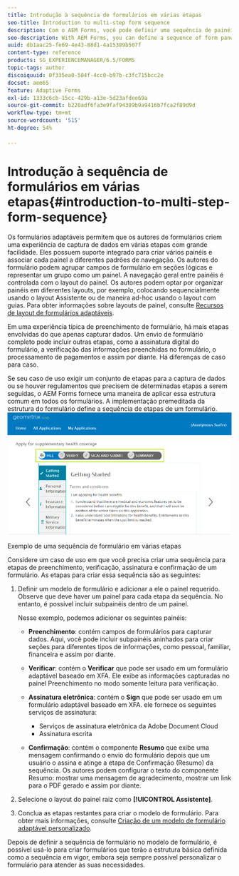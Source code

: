 ```yaml
---
title: Introdução à sequência de formulários em várias etapas
seo-title: Introduction to multi-step form sequence
description: Com o AEM Forms, você pode definir uma sequência de painéis de formulário em que deseja que os usuários naveguem e preencham um formulário adaptável.
seo-description: With AEM Forms, you can define a sequence of form panel in which you want users to navigate and fill an adaptive form.
uuid: db1aac25-fe69-4e43-88d1-4a15389b507f
content-type: reference
products: SG_EXPERIENCEMANAGER/6.5/FORMS
topic-tags: author
discoiquuid: 0f335ea0-504f-4cc0-b97b-c3fc715bcc2e
docset: aem65
feature: Adaptive Forms
exl-id: 1333c6cb-15cc-429b-a13e-5d23afdee69a
source-git-commit: b220adf6fa3e9faf94389b9a9416b7fca2f89d9d
workflow-type: tm+mt
source-wordcount: '515'
ht-degree: 54%

---
```


# Introdução à sequência de formulários em várias etapas{#introduction-to-multi-step-form-sequence}

Os formulários adaptáveis permitem que os autores de formulários criem uma experiência de captura de dados em várias etapas com grande facilidade. Eles possuem suporte integrado para criar vários painéis e associar cada painel a diferentes padrões de navegação. Os autores do formulário podem agrupar campos de formulário em seções lógicas e representar um grupo como um painel. A navegação geral entre painéis é controlada com o layout do painel. Os autores podem optar por organizar painéis em diferentes layouts, por exemplo, colocando sequencialmente usando o layout Assistente ou de maneira ad-hoc usando o layout com guias. Para obter informações sobre layouts de painel, consulte [Recursos de layout de formulários adaptáveis](../../forms/using/layout-capabilities-adaptive-forms.md).

Em uma experiência típica de preenchimento de formulário, há mais etapas envolvidas do que apenas capturar dados. Um envio de formulário completo pode incluir outras etapas, como a assinatura digital do formulário, a verificação das informações preenchidas no formulário, o processamento de pagamentos e assim por diante. Há diferenças de caso para caso.

Se seu caso de uso exigir um conjunto de etapas para a captura de dados ou se houver regulamentos que precisem de determinadas etapas a serem seguidas, o AEM Forms fornece uma maneira de aplicar essa estrutura comum em todos os formulários. A implementação premeditada da estrutura do formulário define a sequência de etapas de um formulário. ![Exemplo de uma sequência de formulário em várias etapas](assets/formpipeline.png)

Exemplo de uma sequência de formulário em várias etapas

Considere um caso de uso em que você precisa criar uma sequência para etapas de preenchimento, verificação, assinatura e confirmação de um formulário. As etapas para criar essa sequência são as seguintes:

1. Definir um modelo de formulário e adicionar a ele o painel requerido. Observe que deve haver um painel para cada etapa da sequência. No entanto, é possível incluir subpainéis dentro de um painel.

   Nesse exemplo, podemos adicionar os seguintes painéis:

   * **Preenchimento**: contém campos de formulários para capturar dados. Aqui, você pode incluir subpainéis aninhados para criar seções para diferentes tipos de informações, como pessoal, familiar, financeira e assim por diante.

   * **Verificar**: contém o **Verificar** que pode ser usado em um formulário adaptável baseado em XFA. Ele exibe as informações capturadas no painel Preenchimento no modo somente leitura para verificação.

   * **Assinatura eletrônica**: contém o **Sign** que pode ser usado em um formulário adaptável baseado em XFA. ele fornece os seguintes serviços de assinatura:

      * Serviços de assinatura eletrônica da Adobe Document Cloud
      * Assinatura escrita
   * **Confirmação**: contém o componente **Resumo** que exibe uma mensagem confirmando o envio do formulário depois que um usuário o assina e atinge a etapa de Confirmação (Resumo) da sequência. Os autores podem configurar o texto do componente Resumo: mostrar uma mensagem de agradecimento, mostrar um link para o PDF gerado e assim por diante.


1. Selecione o layout do painel raiz como **[!UICONTROL Assistente]**.
1. Conclua as etapas restantes para criar o modelo de formulário. Para obter mais informações, consulte [Criação de um modelo de formulário adaptável personalizado](../../forms/using/custom-adaptive-forms-templates.md).

Depois de definir a sequência de formulário no modelo de formulário, é possível usá-lo para criar formulários que terão a estrutura básica definida como a sequência em vigor, embora seja sempre possível personalizar o formulário para atender às suas necessidades.
